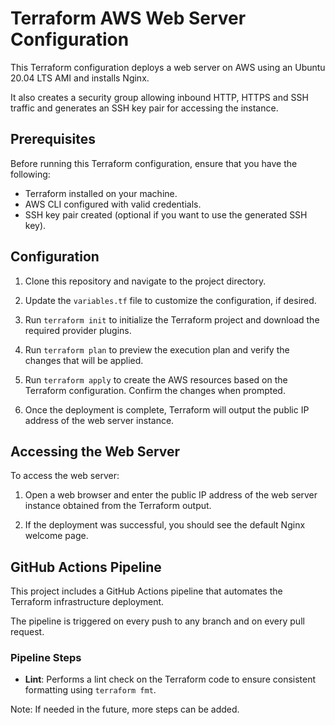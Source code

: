 # Terraform AWS Web Server Configuration

This Terraform configuration deploys a web server on AWS using an Ubuntu 20.04 LTS AMI and installs Nginx. 

It also creates a security group allowing inbound HTTP, HTTPS and SSH traffic and generates an SSH key pair for accessing the instance.

## Prerequisites

Before running this Terraform configuration, ensure that you have the following:

- Terraform installed on your machine.
- AWS CLI configured with valid credentials.
- SSH key pair created (optional if you want to use the generated SSH key).

## Configuration

1. Clone this repository and navigate to the project directory.

2. Update the `variables.tf` file to customize the configuration, if desired.

3. Run `terraform init` to initialize the Terraform project and download the required provider plugins.

4. Run `terraform plan` to preview the execution plan and verify the changes that will be applied.

5. Run `terraform apply` to create the AWS resources based on the Terraform configuration. Confirm the changes when prompted.

6. Once the deployment is complete, Terraform will output the public IP address of the web server instance.

## Accessing the Web Server

To access the web server:

1. Open a web browser and enter the public IP address of the web server instance obtained from the Terraform output.

2. If the deployment was successful, you should see the default Nginx welcome page.

## GitHub Actions Pipeline

This project includes a GitHub Actions pipeline that automates the Terraform infrastructure deployment. 

The pipeline is triggered on every push to any branch and on every pull request.

### Pipeline Steps

- **Lint**: Performs a lint check on the Terraform code to ensure consistent formatting using `terraform fmt`.

Note: If needed in the future, more steps can be added.

